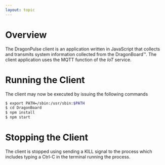 ```yaml
---
layout: topic
---
```


# Overview

The DragonPulse client is an application written in JavaScript that
collects and transmits system information collected from the
DragonBoard&trade;.  The client application uses the MQTT function of the
_IoT_ service.

# Running the Client

The client may now be executed by issuing the following commands

```sh
$ export PATH=/sbin:/usr/sbin:$PATH
$ cd DragonBoard
$ npm install
$ npm start
```

# Stopping the Client

The client is stopped using sending a KILL signal to the process which includes
typing a Ctrl-C in the terminal running the process.
